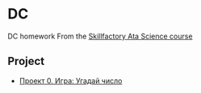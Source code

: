 # DC
DC homework
From the [Skillfactory Ata Science course](https://skillfactory.ru/data-scientist)

## Project
* [Проект 0. Игра: Угадай число](https://github.com/Tatarblch/DC/blob/main/project_0/game_v2.py)